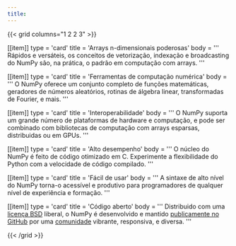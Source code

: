 ```yaml
---
title:
---
```


{{< grid columns="1 2 2 3" >}}

[[item]]
type = 'card'
title = 'Arrays n-dimensionais poderosas'
body = '''
Rápidos e versáteis, os conceitos de vetorização, indexação e broadcasting do NumPy são, na prática, o padrão em computação com arrays.
'''

[[item]]
type = 'card'
title = 'Ferramentas de computação numérica'
body = '''
O NumPy oferece um conjunto completo de funções matemáticas, geradores de números aleatórios, rotinas de álgebra linear, transformadas de Fourier, e mais.
'''

[[item]]
type = 'card'
title = 'Interoperabilidade'
body = '''
O NumPy suporta um grande número de plataformas de hardware e computação, e pode ser combinado com bibliotecas de computação com arrays esparsas, distribuidas ou em GPUs.
'''

[[item]]
type = 'card'
title = 'Alto desempenho'
body = '''
O núcleo do NumPy é feito de código otimizado em C. Experimente a flexibilidade do Python com a velocidade de código compilado.
'''

[[item]]
type = 'card'
title = 'Fácil de usar'
body = '''
A sintaxe de alto nível do NumPy torna-o acessível e produtivo para programadores de qualquer nível de experiência e formação.
'''

[[item]]
type = 'card'
title = 'Código aberto'
body = '''
Distribuido com uma [licença BSD](https://github.com/numpy/numpy/blob/main/LICENSE.txt) liberal, o NumPy é desenvolvido e mantido [publicamente no GitHub](https://github.com/numpy/numpy) por uma [comunidade](/pt/community) vibrante, responsiva, e diversa.
'''

{{< /grid >}}
